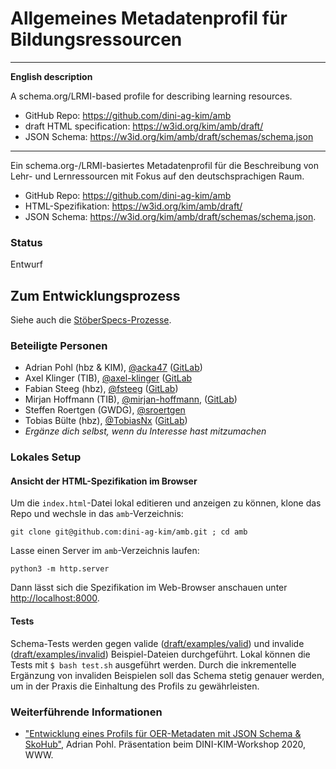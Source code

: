 # Allgemeines Metadatenprofil für Bildungsressourcen

---

**English description**

A schema.org/LRMI-based profile for describing learning resources.
- GitHub Repo: <https://github.com/dini-ag-kim/amb>
- draft HTML specification: <https://w3id.org/kim/amb/draft/>
- JSON Schema: <https://w3id.org/kim/amb/draft/schemas/schema.json>

---

Ein schema.org-/LRMI-basiertes Metadatenprofil für die Beschreibung von Lehr- und Lernressourcen mit Fokus auf den deutschsprachigen Raum.
- GitHub Repo: <https://github.com/dini-ag-kim/amb>
- HTML-Spezifikation: <https://w3id.org/kim/amb/draft/>
- JSON Schema: <https://w3id.org/kim/amb/draft/schemas/schema.json>.

### Status

Entwurf

## Zum Entwicklungsprozess

Siehe auch die [StöberSpecs-Prozesse](https://github.com/dini-ag-kim/oer-stoeberspecs).

### Beteiligte Personen

- Adrian Pohl (hbz & KIM), [@acka47](https://github.com/acka47) ([GitLab](https://gitlab.com/acka47))
- Axel Klinger (TIB), [@axel-klinger](https://github.com/axel-klinger) ([GitLab](https://gitlab.com/axel-klinger)
- Fabian Steeg (hbz), [@fsteeg](https://github.com/fsteeg) ([GitLab](https://gitlab.com/fsteeg))
- Mirjan Hoffmann (TIB), [@mirjan-hoffmann](https://github.com/mirjan-hoffmann), ([GitLab](https://gitlab.com/mirjan))
- Steffen Roertgen (GWDG), [@sroertgen](https://github.com/sroertgen)
- Tobias Bülte (hbz), [@TobiasNx](https://github.com/TobiasNx) ([GitLab](https://gitlab.com/TobiasNx))
- *Ergänze dich selbst, wenn du Interesse hast mitzumachen*

### Lokales Setup

#### Ansicht der HTML-Spezifikation im Browser


Um die `index.html`-Datei lokal editieren und anzeigen zu können, klone das Repo und wechsle in das `amb`-Verzeichnis:

`git clone git@github.com:dini-ag-kim/amb.git ; cd amb`

Lasse einen Server im `amb`-Verzeichnis laufen:

`python3 -m http.server`

Dann lässt sich die Spezifikation im Web-Browser anschauen unter [http://localhost:8000](http://localhost:8000).

#### Tests

Schema-Tests werden gegen valide ([draft/examples/valid](https://github.com/dini-ag-kim/amb/tree/master/draft/examples/valid)) und invalide ([draft/examples/invalid](https://github.com/dini-ag-kim/amb/tree/master/draft/examples/invalid)) Beispiel-Dateien durchgeführt. Lokal können die Tests mit `$ bash test.sh` ausgeführt werden. Durch die inkrementelle Ergänzung von invaliden Beispielen soll das Schema stetig genauer werden, um in der Praxis die Einhaltung des Profils zu gewährleisten.

### Weiterführende Informationen

- ["Entwicklung eines Profils für OER-Metadaten mit JSON Schema & SkoHub"](http://slides.lobid.org/kim-ws-2020/), Adrian Pohl. Präsentation beim DINI-KIM-Workshop 2020, WWW.
